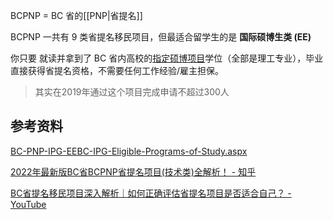 
BCPNP = BC 省的[[PNP|省提名]]

BCPNP 一共有 9 类省提名移民项目，但最适合留学生的是 **国际硕博生类 (EE)**

你只要 就读并拿到了 BC 省内高校的[指定硕博项目](https://www.welcomebc.ca/Immigrate-to-B-C/documents/BC-PNP-IPG-EEBC-IPG-Eligible-Programs-of-Study.aspx)学位（全部是理工专业），毕业直接获得省提名资格，不需要任何工作经验/雇主担保。

> 其实在2019年通过这个项目完成申请不超过300人 [](https://youtu.be/r-8iWYshVhQ?t=1432)


## 参考资料

[BC-PNP-IPG-EEBC-IPG-Eligible-Programs-of-Study.aspx](https://www.welcomebc.ca/Immigrate-to-B-C/documents/BC-PNP-IPG-EEBC-IPG-Eligible-Programs-of-Study.aspx)

[2022年最新版BC省BCPNP省提名项目(技术类)全解析！ - 知乎](https://zhuanlan.zhihu.com/p/143146744)

[BC省提名移民项目深入解析｜如何正确评估省提名项目是否适合自己？ - YouTube](https://www.youtube.com/watch?v=r-8iWYshVhQ)